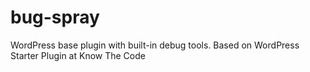 # bug-spray
WordPress base plugin with built-in debug tools. Based on WordPress Starter Plugin at Know The Code
